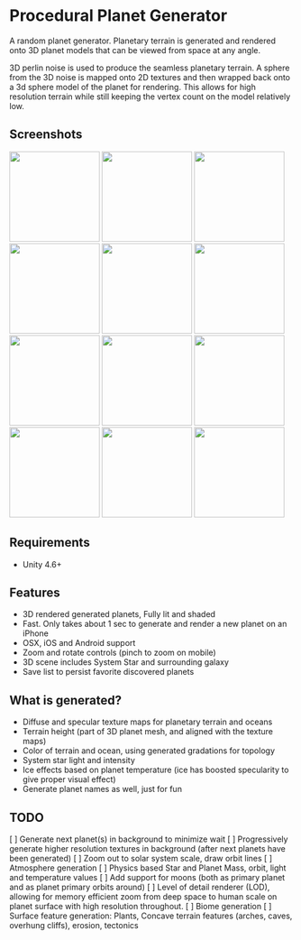 Procedural Planet Generator
===========================

A random planet generator.  Planetary terrain is generated and rendered onto
3D planet models that can be viewed from space at any angle.

3D perlin noise is used to produce the seamless planetary terrain.  A sphere from the 3D
noise is  mapped onto 2D textures and then wrapped back onto a 3d sphere model of the planet
for rendering.  This allows for high resolution terrain while still keeping the vertex count
on the model relatively low.

Screenshots
-----------
<img width="160" height="160" src="https://raw.githubusercontent.com/jpbetz/planet-generator/master/Assets/Screenshots/blueplanet.png">
<img width="160" height="160" src="https://raw.githubusercontent.com/jpbetz/planet-generator/master/Assets/Screenshots/blueplanet2.png">
<img width="160" height="160" src="https://raw.githubusercontent.com/jpbetz/planet-generator/master/Assets/Screenshots/greenplanet.png">
<img width="160" height="160" src="https://raw.githubusercontent.com/jpbetz/planet-generator/master/Assets/Screenshots/iceplanet.png">
<img width="160" height="160" src="https://raw.githubusercontent.com/jpbetz/planet-generator/master/Assets/Screenshots/iceplanet2.png">
<img width="160" height="160" src="https://raw.githubusercontent.com/jpbetz/planet-generator/master/Assets/Screenshots/marbleplanet.png">
<img width="160" height="160" src="https://raw.githubusercontent.com/jpbetz/planet-generator/master/Assets/Screenshots/orangeplanet.png">
<img width="160" height="160" src="https://raw.githubusercontent.com/jpbetz/planet-generator/master/Assets/Screenshots/purpleplanet.png">
<img width="160" height="160" src="https://raw.githubusercontent.com/jpbetz/planet-generator/master/Assets/Screenshots/redplanet.png">
<img width="160" height="160" src="https://raw.githubusercontent.com/jpbetz/planet-generator/master/Assets/Screenshots/whiteplanet.png">
<img width="160" height="160" src="https://raw.githubusercontent.com/jpbetz/planet-generator/master/Assets/Screenshots/yellowplanet.png">
<img width="160" height="160" src="https://raw.githubusercontent.com/jpbetz/planet-generator/master/Assets/Screenshots/yellowplanet2.png">

Requirements
------------
* Unity 4.6+

Features
--------
* 3D rendered generated planets, Fully lit and shaded
* Fast.  Only takes about 1 sec to generate and render a new planet on an iPhone
* OSX, iOS and Android support
* Zoom and rotate controls (pinch to zoom on mobile)
* 3D scene includes System Star and surrounding galaxy
* Save list to persist favorite discovered planets

What is generated?
------------------
* Diffuse and specular texture maps for planetary terrain and oceans
* Terrain height (part of 3D planet mesh, and aligned with the texture maps)
* Color of terrain and ocean, using generated gradations for topology
* System star light and intensity
* Ice effects based on planet temperature (ice has boosted specularity to give proper visual effect)
* Generate planet names as well, just for fun

TODO
----
[ ] Generate next planet(s) in background to minimize wait
[ ] Progressively generate higher resolution textures in background (after next planets have been generated)
[ ] Zoom out to solar system scale,  draw orbit lines
[ ] Atmosphere generation
[ ] Physics based Star and Planet Mass, orbit, light and temperature values
[ ] Add support for moons (both as primary planet and as planet primary orbits around)
[ ] Level of detail renderer (LOD), allowing for memory efficient zoom from deep space to human scale on planet surface with high resolution throughout.
[ ] Biome generation
[ ] Surface feature generation:  Plants, Concave terrain features (arches, caves, overhung cliffs),  erosion, tectonics
